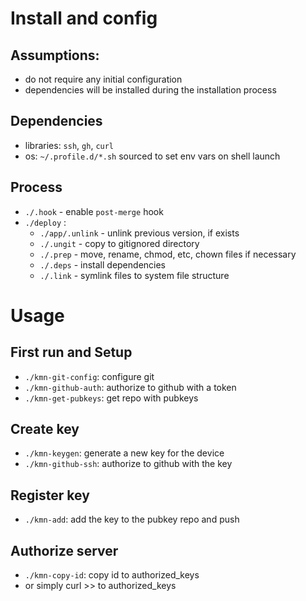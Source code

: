 # Install and config
## Assumptions:
- do not require any initial configuration
- dependencies will be installed during the installation process

## Dependencies
- libraries: `ssh`, `gh`, `curl`
- os: `~/.profile.d/*.sh` sourced to set env vars on shell launch

## Process
- `./.hook` - enable `post-merge` hook
- `./deploy` :
    - `./app/.unlink` - unlink previous version, if exists
    - `./.ungit` - copy to gitignored directory
    - `./.prep` - move, rename, chmod, etc, chown files if necessary
    - `./.deps` - install dependencies
    - `./.link` - symlink files to system file structure

# Usage

## First run and Setup
- `./kmn-git-config`: configure git
- `./kmn-github-auth`: authorize to github with a token
- `./kmn-get-pubkeys`: get repo with pubkeys

## Create key
- `./kmn-keygen`: generate a new key for the device
- `./kmn-github-ssh`: authorize to github with the key

## Register key
- `./kmn-add`: add the key to the pubkey repo and push

## Authorize server
- `./kmn-copy-id`: copy id to authorized_keys
- or simply curl >> to authorized_keys

